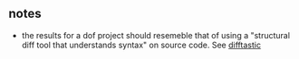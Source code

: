 
## notes

- the results for a dof project should resemeble that of using a "structural diff tool that understands syntax" on source code. See [difftastic](https://github.com/Wilfred/difftastic) 
